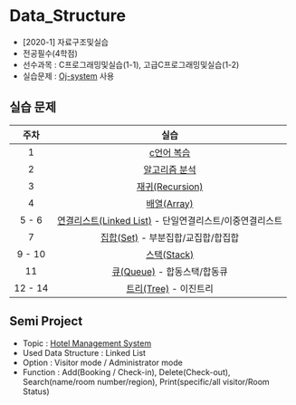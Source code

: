 # Data_Structure
* [2020-1] 자료구조및실습
* 전공필수(4학점)
* 선수과목 : C프로그래밍및실습(1-1), 고급C프로그래밍및실습(1-2)
* 실습문제 : [Oj-system](https://ex-oj.sejong.ac.kr) 사용

## 실습 문제
| 주차 | 실습 | 
|:---:|:---:|
| 1 | [c언어 복습](https://github.com/MoonEeSun/Data_Structure/tree/main/practice/01_review_C)  |
| 2 | [알고리즘 분석](https://github.com/MoonEeSun/Data_Structure/tree/main/practice/02_algorithm_analysis)  |
| 3 | [재귀(Recursion)](https://github.com/MoonEeSun/Data_Structure/tree/main/practice/03_recursionp)  |
| 4 | [배열(Array)](https://github.com/MoonEeSun/Data_Structure/tree/main/practice/04_array)  |
| 5 - 6 | [연결리스트(Linked List)](https://github.com/MoonEeSun/Data_Structure/tree/main/practice/05-06_Linked_List) - 단일연결리스트/이중연결리스트  |
| 7 | [집합(Set)](https://github.com/MoonEeSun/Data_Structure/tree/main/practice/07_Set) - 부분집합/교집합/합집합  |
| 9 - 10 | [스택(Stack)](https://github.com/MoonEeSun/Data_Structure/tree/main/practice/09-10_Stack)  |
| 11 | [큐(Queue)](https://github.com/MoonEeSun/Data_Structure/tree/main/practice/11_Queue) - 합동스택/합동큐  |
| 12 - 14 | [트리(Tree)](https://github.com/MoonEeSun/Data_Structure/tree/main/practice/12-14_Tree) - 이진트리  |


## Semi Project
* Topic : [Hotel Management System](https://github.com/MoonEeSun/Data_Structure/tree/main/Semi%20Project)
* Used Data Structure : Linked List
* Option : Visitor mode / Administrator mode
* Function : Add(Booking / Check-in), Delete(Check-out), Search(name/room number/region), Print(specific/all visitor/Room Status)
